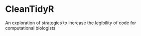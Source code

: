 # CleanTidyR
An exploration of strategies to increase the legibility of code for computational biologists
